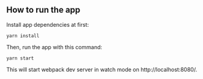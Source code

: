 ## How to run the app
Install app dependencies at first:
```
yarn install
```

Then, run the app with this command:

```
yarn start
```

This will start webpack dev server in watch mode on http://localhost:8080/.